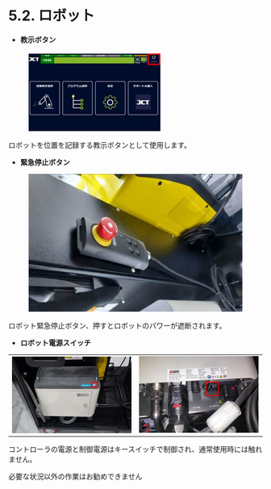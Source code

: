 # 5.2. ロボット

* **教示ボタン**

<div align="left"><figure><img src="../.gitbook/assets/그림43.png" alt=""><figcaption></figcaption></figure></div>

ロボットを位置を記録する教示ボタンとして使用します。



* **緊急停止ボタン**

<div align="left"><figure><img src="../.gitbook/assets/그림49.jpg" alt=""><figcaption></figcaption></figure></div>

ロボット緊急停止ボタン、押すとロボットのパワーが遮断されます。



* **ロボット電源スイッチ**

|                                                                     |                                                                     |
| :-----------------------------------------------------------------: | :-----------------------------------------------------------------: |
| <img src="../.gitbook/assets/그림50.png" alt="" data-size="original"> | <img src="../.gitbook/assets/그림51.png" alt="" data-size="original"> |

コントローラの電源と制御電源はキースイッチで制御され、通常使用時には触れません。

必要な状況以外の作業はお勧めできません
